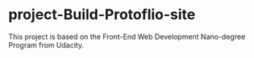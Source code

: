 # project-Build-Protoflio-site
This project is based on the Front-End Web Development Nano-degree Program from Udacity.

